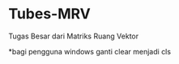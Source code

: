 # Tubes-MRV

  Tugas Besar dari Matriks Ruang Vektor
  
  *bagi pengguna windows ganti clear menjadi cls
